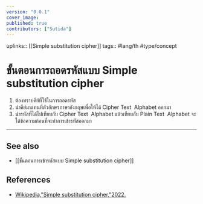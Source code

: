 ```yaml
---
version: "0.0.1"
cover_image:
published: true
contributors: ["Sutida"]
---
```

uplinks:: [[Simple substitution cipher]]
tags:: #lang/th #type/concept

# ขั้นตอนการถอดรหัสแบบ Simple substitution cipher
1. ต้องทราบคีย์ที่ใช้ในการถอดรหัส
2. นำคีย์มาแทนที่ตัวอักษรภาษาอังกฤษเพื่อให้ได้ Cipher Text  Alphabet ออกมา
3. นำรหัสที่ได้ไปเทียบกับ Cipher Text  Alphabet แล้วเทียบกับ Plain Text  Alphabet จะได้ข้อความก่อนที่จะทำการเข้ารหัสออกมา
---
## See also
- [[ขั้นตอนการเข้ารหัสแบบ Simple substitution cipher]]
## References
- [Wikipedia,"Simple substitution cipher,"2022.](https://en.wikipedia.org/wiki/Substitution_cipher#Simple_substitution)